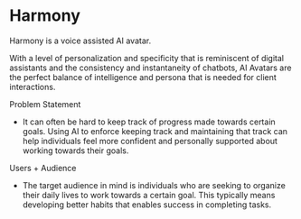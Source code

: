 # Harmony

Harmony is a voice assisted AI avatar. 

With a level of personalization and specificity that is reminiscent of digital assistants and the consistency and instantaneity of chatbots, AI Avatars are the perfect balance of intelligence and persona that is needed for client interactions. 

Problem Statement
- It can often be hard to keep track of progress made towards certain goals. Using AI to enforce keeping track and maintaining that track can help individuals feel more confident and personally supported about working towards their goals.

Users + Audience
- The target audience in mind is individuals who are seeking to organize their daily lives to work towards a certain goal. This typically means developing better habits that enables success in completing tasks. 
